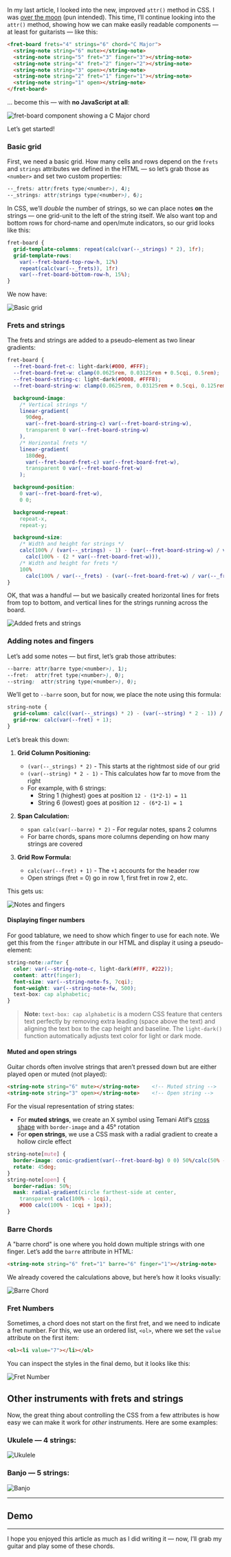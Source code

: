 In my last article, I looked into the new, improved `attr()` method in CSS. I was [over the moon](https://dev.to/madsstoumann/phases-of-the-moon-in-css-2lbo) (pun intended). This time, I’ll continue looking into the `attr()` method, showing how we can make easily readable components — at least for guitarists — like this:

```html
<fret-board frets="4" strings="6" chord="C Major">
  <string-note string="6" mute></string-note>
  <string-note string="5" fret="3" finger="3"></string-note>
  <string-note string="4" fret="2" finger="2"></string-note>
  <string-note string="3" open></string-note>
  <string-note string="2" fret="1" finger="1"></string-note>
  <string-note string="1" open></string-note>
</fret-board>
```

... become this — with **no JavaScript at all**:

![fret-board component showing a C Major chord](https://dev-to-uploads.s3.amazonaws.com/uploads/articles/dcirbfeg46hdw9zjbd1s.png)

Let’s get started!

### Basic grid

First, we need a basic grid. How many cells and rows depend on the `frets` and `strings` attributes we defined in the HTML — so let’s grab those as `<number>` and set two custom properties:

```css
--_frets: attr(frets type(<number>), 4);
--_strings: attr(strings type(<number>), 6);
```

In CSS, we’ll _double_ the number of strings, so we can place notes **on** the strings — one grid-unit to the left of the string itself. We also want top and bottom rows for chord-name and open/mute indicators, so our grid looks like this:

```css
fret-board {
  grid-template-columns: repeat(calc(var(--_strings) * 2), 1fr);
  grid-template-rows:
    var(--fret-board-top-row-h, 12%)
    repeat(calc(var(--_frets)), 1fr)
    var(--fret-board-bottom-row-h, 15%);
}
```

We now have:

![Basic grid](https://dev-to-uploads.s3.amazonaws.com/uploads/articles/pslixbxqtedf57wthf7v.png)

### Frets and strings

The frets and strings are added to a pseudo-element as two linear gradients:

```css
fret-board {
  --fret-board-fret-c: light-dark(#000, #FFF);
  --fret-board-fret-w: clamp(0.0625rem, 0.03125rem + 0.5cqi, 0.5rem);
  --fret-board-string-c: light-dark(#0008, #FFF8);
  --fret-board-string-w: clamp(0.0625rem, 0.03125rem + 0.5cqi, 0.125rem);

  background-image:
    /* Vertical strings */
    linear-gradient(
      90deg, 
      var(--fret-board-string-c) var(--fret-board-string-w), 
      transparent 0 var(--fret-board-string-w)
    ),
    /* Horizontal frets */
    linear-gradient(
      180deg,  
      var(--fret-board-fret-c) var(--fret-board-fret-w), 
      transparent 0 var(--fret-board-fret-w)
    );

  background-position: 
    0 var(--fret-board-fret-w), 
    0 0;

  background-repeat: 
    repeat-x, 
    repeat-y;

  background-size:
    /* Width and height for strings */
    calc(100% / (var(--_strings) - 1) - (var(--fret-board-string-w) / var(--_strings))) 
      calc(100% - (2 * var(--fret-board-fret-w))),
    /* Width and height for frets */
    100% 
      calc(100% / var(--_frets) - (var(--fret-board-fret-w) / var(--_frets)));
}
```

OK, that was a handful — but we basically created horizontal lines for frets from top to bottom, and vertical lines for the strings running across the board.

![Added frets and strings](https://dev-to-uploads.s3.amazonaws.com/uploads/articles/spnq1k7e3zwnfdb233lz.png)

### Adding notes and fingers

Let’s add some notes — but first, let’s grab those attributes:

```css
--barre: attr(barre type(<number>), 1);
--fret:  attr(fret type(<number>), 0);
--string:  attr(string type(<number>), 0);
```

We’ll get to `--barre` soon, but for now, we place the note using this formula:

```css
string-note {
  grid-column: calc((var(--_strings) * 2) - (var(--string) * 2 - 1)) / span calc(var(--barre) * 2);  
  grid-row: calc(var(--fret) + 1);
}
```

Let’s break this down:

1. **Grid Column Positioning:**
   - `(var(--_strings) * 2)` - This starts at the rightmost side of our grid
   - `(var(--string) * 2 - 1)` - This calculates how far to move from the right
   - For example, with 6 strings:
     - String 1 (highest) goes at position `12 - (1*2-1) = 11`
     - String 6 (lowest) goes at position `12 - (6*2-1) = 1`

2. **Span Calculation:**
   - `span calc(var(--barre) * 2)` - For regular notes, spans 2 columns
   - For barre chords, spans more columns depending on how many strings are covered

3. **Grid Row Formula:**
   - `calc(var(--fret) + 1)` - The `+1` accounts for the header row
   - Open strings (fret = 0) go in row 1, first fret in row 2, etc.

This gets us:

![Notes and fingers](https://dev-to-uploads.s3.amazonaws.com/uploads/articles/nx41fcdtotvr2vhpyd9z.png)

#### Displaying finger numbers

For good tablature, we need to show which finger to use for each note. We get this from the `finger` attribute in our HTML and display it using a pseudo-element:

```css
string-note::after {
  color: var(--string-note-c, light-dark(#FFF, #222));
  content: attr(finger);
  font-size: var(--string-note-fs, 7cqi);
  font-weight: var(--string-note-fw, 500);
  text-box: cap alphabetic;
}
```

> **Note:** `text-box: cap alphabetic` is a modern CSS feature that centers text perfectly by removing extra leading (space above the text) and aligning the text box to the cap height and baseline. The `light-dark()` function automatically adjusts text color for light or dark mode.

#### Muted and open strings

Guitar chords often involve strings that aren’t pressed down but are either played open or muted (not played):

```html
<string-note string="6" mute></string-note>    <!-- Muted string -->
<string-note string="3" open></string-note>    <!-- Open string -->
```

For the visual representation of string states:
- For **muted strings**, we create an X symbol using Temani Atif’s [cross shape](https://css-shape.com/cross/) with `border-image` and a 45° rotation
- For **open strings**, we use a CSS mask with a radial gradient to create a hollow circle effect

```css
string-note[mute] {
  border-image: conic-gradient(var(--fret-board-bg) 0 0) 50%/calc(50% - 0.25cqi);
  rotate: 45deg;
}
string-note[open] {
  border-radius: 50%;
  mask: radial-gradient(circle farthest-side at center, 
    transparent calc(100% - 1cqi), 
    #000 calc(100% - 1cqi + 1px));
}
```

### Barre Chords

A "barre chord" is one where you hold down multiple strings with one finger. Let’s add the `barre` attribute in HTML:

```html
<string-note string="6" fret="1" barre="6" finger="1"></string-note>
```

We already covered the calculations above, but here’s how it looks visually:

![Barre Chord](https://dev-to-uploads.s3.amazonaws.com/uploads/articles/yqwxv95igkhpyj6nnerd.png)

### Fret Numbers

Sometimes, a chord does not start on the first fret, and we need to indicate a fret number. For this, we use an ordered list, `<ol>`, where we set the `value` attribute on the first item:

```html
<ol><li value="7"></li></ol>
```

You can inspect the styles in the final demo, but it looks like this:

![Fret Number](https://dev-to-uploads.s3.amazonaws.com/uploads/articles/nbazm2usaz9ddobo6jv3.png)

## Other instruments with frets and strings

Now, the great thing about controlling the CSS from a few attributes is how easy we can make it work for _other_ instruments. Here are some examples:

### Ukulele — 4 strings:
![Ukulele](https://dev-to-uploads.s3.amazonaws.com/uploads/articles/l64el7u7sx7rx1kgkga0.png)

### Banjo — 5 strings:
![Banjo](https://dev-to-uploads.s3.amazonaws.com/uploads/articles/ygjcsbqk63lygaqif1h8.png)

---

## Demo

---

I hope you enjoyed this article as much as I did writing it — now, I’ll grab my guitar and play some of these chords.